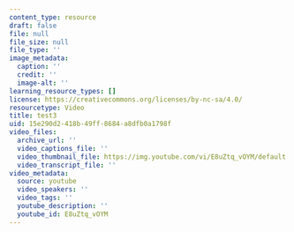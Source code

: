 ```yaml
---
content_type: resource
draft: false
file: null
file_size: null
file_type: ''
image_metadata:
  caption: ''
  credit: ''
  image-alt: ''
learning_resource_types: []
license: https://creativecommons.org/licenses/by-nc-sa/4.0/
resourcetype: Video
title: test3
uid: 15e290d2-418b-49ff-8684-a8dfb0a1798f
video_files:
  archive_url: ''
  video_captions_file: ''
  video_thumbnail_file: https://img.youtube.com/vi/E8uZtq_vOYM/default.jpg
  video_transcript_file: ''
video_metadata:
  source: youtube
  video_speakers: ''
  video_tags: ''
  youtube_description: ''
  youtube_id: E8uZtq_vOYM
---
```


